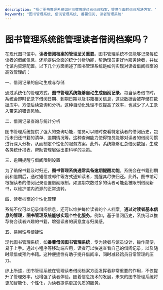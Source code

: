 ```yaml
---
description: "探讨图书管理系统如何高效管理读者借阅档案，提供全面的借阅解决方案。"
keywords: "图书管理系统, 借阅管理系统, 番薯借阅, 读者管理系统"
---
```

# 图书管理系统能管理读者借阅档案吗？

在现代图书馆中，**读者借阅档案的管理至关重要**。图书管理系统不仅能够记录每位读者的借阅信息，还能提供全面的统计分析功能，帮助馆员更好地服务读者，并优化馆内资源配置。以下几个方面阐述了图书管理系统是如何实现对读者借阅档案的高效管理的：

一、借阅记录的自动生成与存储

通过系统化的管理方式，**图书管理系统能够自动生成借阅记录**。每当读者借书时，系统会即时记录下借阅日期、到期日期以及书籍相关信息，这些数据会被存储在数据库中，方便后续查询和分析。这种自动化处理不仅提高了效率，也减少了人工录入带来的错误风险。

二、借阅记录查询与统计分析

图书管理系统提供了强大的查询功能，馆员可以随时查看特定读者的借阅历史，包括未归还书籍的清单、逾期情况等。这种查询能力使得馆员能够对读者的借阅习惯进行深入分析，从而制定个性化的服务方案。此外，系统能够汇总借阅数据，生成各类统计报表，帮助管理层做出更科学的决策。

三、逾期提醒与借阅限制设置

为了确保书籍及时归还，**图书管理系统通常具备逾期提醒功能**。系统会在书籍到期前和逾期后，通过短信或邮件等方式通知读者，提醒其尽快归还。此外，图书馆可根据读者的借阅记录设置借阅限制，如逾期次数过多的读者可能会被限制借阅新书，以维护馆内资源的正常流转。

四、读者档案的个性化管理

系统不仅可以记录借阅信息，还可以维护每位读者的个人档案。**通过对读者基本信息的管理，图书管理系统能够实现个性化服务**。例如，基于借阅历史，系统可以推荐符合读者兴趣的书籍，增强读者的满意度与归属感。

五、易用性与便捷性

现代图书管理系统，如**番薯借阅图书管理系统**，专为读者与馆员设计，操作简便，易于上手。通过小程序等移动端应用，读者可以快速查看自己的借阅记录，以及随时续借或预约书籍。这种便捷性有助于提升借阅率，同时减轻馆员日常管理的压力。

综上所述，图书管理系统在管理读者借阅档案方面发挥着非常重要的作用，不仅提升了管理效率，也增强了读者体验。随着信息技术的发展，未来的图书管理系统将更加智能化、个性化，为读者提供更加优质的服务。
